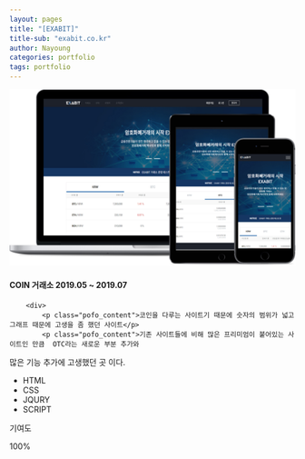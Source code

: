 ```yaml
---
layout: pages
title: "[EXABIT]"
title-sub: "exabit.co.kr"
author: Nayoung
categories: portfolio
tags: portfolio
---
```




<section class="pofo_con">
	<article>
		<a href="exabit.co.kr" target="_blank">
			<img src="/assets/portfolio_07.jpg">
		</a>
	</article>
	<article class="pofo_left">
		<h4>
			<strong>COIN 거래소</strong>
			<span>2019.05 ~ 2019.07</span>
		</h4>

		<div>
			<p class="pofo_content">코인을 다루는 사이트기 때문에 숫자의 범위가 넓고 그래프 때문에 고생을 좀 했던 사이트</p>
			<p class="pofo_content">기존 사이트들에 비해 많은 프리미엄이 붙어있는 사이트인 만큼  OTC라는 새로운 부분 추가와
많은 기능 추가에 고생했던 곳 이다.
</p>
		</div>
		<ul class="pofo_ul">
			<li>HTML</li>
			<li>CSS</li>
			<li>JQURY</li>
			<li>SCRIPT</li>
		</ul>		
		<div>
			<p>기여도</p> <span>100%</span>
		</div>
	</article>
</section>

